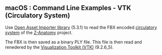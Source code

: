 
## macOS : Command Line Examples - VTK (Circulatory System)

Use [Open Asset Importer library](https://github.com/assimp/assimp) (5.3.1) to read the FBX encoded [circulatory system](https://github.com/LluisV/Z-Anatomy/tree/PC-Version/Resources/Models/FBX) of the [Z-Anatomy](https://github.com/LluisV/Z-Anatomy) project.

The FBX is then saved as a binary PLY file. This file is then read and renedered by the [Visualization Toolkit (VTK)](https://vtk.org) (9.2.6_5).


